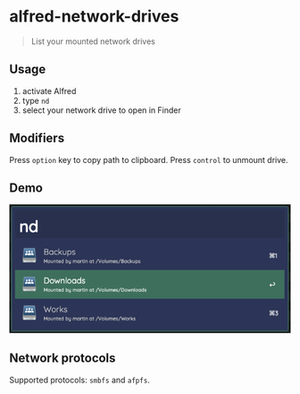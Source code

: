 # alfred-network-drives
> List your mounted network drives

## Usage
1. activate Alfred
2. type `nd`
3. select your network drive to open in Finder

## Modifiers
Press `option` key to copy path to clipboard.
Press `control` to unmount drive.

## Demo
![demo](demo.png)


## Network protocols
Supported protocols: `smbfs` and `afpfs`.

